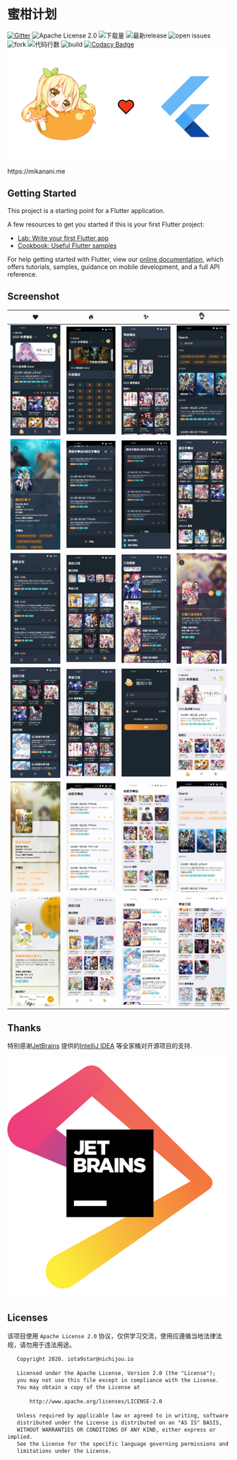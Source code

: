 # 蜜柑计划

[![Gitter](https://badges.gitter.im/iota9star/mikan.svg)](https://gitter.im/iota9star/mikan?utm_source=badge&utm_medium=badge&utm_campaign=pr-badge) ![Apache License 2.0](https://img.shields.io/github/license/iota9star/mikan_flutter) ![下载量](https://img.shields.io/github/downloads/iota9star/mikan_flutter/total) ![最新release](https://img.shields.io/github/v/release/iota9star/mikan_flutter) ![open issues](https://img.shields.io/github/issues/iota9star/mikan_flutter) ![fork](https://img.shields.io/github/forks/iota9star/mikan_flutter?style=social) ![代码行数](https://img.shields.io/tokei/lines/github/iota9star/mikan_flutter) ![build](https://img.shields.io/github/workflow/status/iota9star/mikan_flutter/daily%20build%20apk) [![Codacy Badge](https://api.codacy.com/project/badge/Grade/f969750dc4aa424ead664219ddcf321d)](https://app.codacy.com/gh/iota9star/mikan_flutter?utm_source=github.com&utm_medium=referral&utm_content=iota9star/mikan_flutter&utm_campaign=Badge_Grade)
![蜜柑计划](static/art/banner.png)

https:&#x2F;&#x2F;mikanani.me

## Getting Started

This project is a starting point for a Flutter application.

A few resources to get you started if this is your first Flutter project:

- [Lab: Write your first Flutter app](https://flutter.dev/docs/get-started/codelab)
- [Cookbook: Useful Flutter samples](https://flutter.dev/docs/cookbook)

For help getting started with Flutter, view our
[online documentation](https://flutter.dev/docs), which offers tutorials, samples, guidance on mobile development, and a
full API reference.

## Screenshot

| :heart: | :fire: | :sparkles: | :ok_hand: |
| -----| ---- | ---- | ---- |
| ![](static/screenshot/Screenshot_20201122-182028.jpg) | ![](static/screenshot/Screenshot_20201122-182049.jpg) | ![](static/screenshot/Screenshot_20201122-182112.jpg) | ![](static/screenshot/Screenshot_20201122-182135.jpg) |
| ![](static/screenshot/Screenshot_20201122-182147.jpg) | ![](static/screenshot/Screenshot_20201122-182210.jpg) | ![](static/screenshot/Screenshot_20201122-182217.jpg) | ![](static/screenshot/Screenshot_20201122-182234.jpg) |
| ![](static/screenshot/Screenshot_20201122-182254.jpg) | ![](static/screenshot/Screenshot_20201122-182303.jpg) | ![](static/screenshot/Screenshot_20201122-182318.jpg) | ![](static/screenshot/Screenshot_20201122-182333.jpg) |
| ![](static/screenshot/Screenshot_20201122-182340.jpg) | ![](static/screenshot/Screenshot_20201122-182358.jpg) | ![](static/screenshot/Screenshot_20201122-182422.jpg) | ![](static/screenshot/Screenshot_20201122-182522.jpg) |
| ![](static/screenshot/Screenshot_20201122-182537.jpg) | ![](static/screenshot/Screenshot_20201122-182545.jpg) | ![](static/screenshot/Screenshot_20201122-182556.jpg) | ![](static/screenshot/Screenshot_20201122-182658.jpg) |
| ![](static/screenshot/Screenshot_20201122-182740.jpg) | ![](static/screenshot/Screenshot_20201122-182751.jpg) | ![](static/screenshot/Screenshot_20201122-182758.jpg) | ![](static/screenshot/Screenshot_20201122-182811.jpg) |

## Thanks

特别感谢[JetBrains](https://www.jetbrains.com/?from=mikan_flutter) 提供的[IntelliJ IDEA](https://www.jetbrains.com/idea)
等全家桶对开源项目的支持.

[![](static/jetbrains/jetbrains.png)](https://www.jetbrains.com/?from=mikan_flutter)

## Licenses

该项目使用 `Apache License 2.0` 协议，仅供学习交流，使用应遵循当地法律法规，请勿用于违法用途。

``` text
   Copyright 2020. iota9star@nichijou.io

   Licensed under the Apache License, Version 2.0 (the "License");
   you may not use this file except in compliance with the License.
   You may obtain a copy of the License at

       http://www.apache.org/licenses/LICENSE-2.0

   Unless required by applicable law or agreed to in writing, software
   distributed under the License is distributed on an "AS IS" BASIS,
   WITHOUT WARRANTIES OR CONDITIONS OF ANY KIND, either express or implied.
   See the License for the specific language governing permissions and
   limitations under the License.
```

